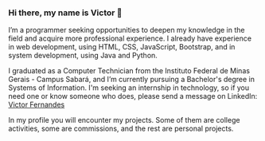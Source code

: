 ### Hi there, my name is Victor 👋
I’m a programmer seeking opportunities to deepen my knowledge in the field and acquire more professional experience. I already have experience in web development, using HTML, CSS, JavaScript, Bootstrap, and in system development, using Java and Python.

I graduated as a Computer Technician from the Instituto Federal de Minas Gerais - Campus Sabará, and I’m currently pursuing a Bachelor's degree in Systems of Information. I'm seeking an internship in technology, so if you need one or know someone who does, please send a message on LinkedIn:
<a class="badge-base__link LI-simple-link" href="https://br.linkedin.com/in/victor-fernandes-9286a8238?trk=profile-badge">Victor Fernandes</a>

In my profile you will encounter my projects. Some of them are college activities, some are commissions, and the rest are personal projects.
